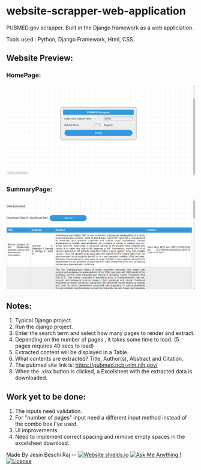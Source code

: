 # website-scrapper-web-application
PUBMED.gov scrapper. Built in the Django framework as a web appliciation.

Tools used : Python, Django Framework, Html, CSS.

## Website Preview:
### HomePage:
<p align="center"> 
  <kbd>
    <img src="pubmed/screenshots/hp.png">
  </kbd>
</p>

### SummaryPage:
<p align="center"> 
  <kbd>
    <img src="pubmed/screenshots/sp.png">
  </kbd>
</p>

## Notes:
1) Typical Django project.
2) Run the django project.
3) Enter the search term and select how many pages to render and extract.
4) Depending on the number of pages , it takes some time to load. (5 pages requires 40 secs to load)
5) Extracted content will be displayed in a Table.
6) What contents are extracted? Title, Author(s), Abstract and Citation.
7) The pubmed site link is: https://pubmed.ncbi.nlm.nih.gov/
8) When the .xlsx button is clicked, a Excelsheet with the extracted data is downloaded.

## Work yet to be done:
1) The inputs need validation.
2) For "number of pages" input need a different input method instead of the combo box I've used.
3) UI improvements.
4) Need to implement correct spacing and remove empty spaces in the excelsheet download.

Made By Jesin Beschi Raj --
[![Website shields.io](https://img.shields.io/badge/website-up-yellow)](http://jesinofficial.github.io/)
[![Ask Me Anything !](https://img.shields.io/badge/ask%20me-linkedin-1abc9c.svg)](https://www.linkedin.com/in/jesinbeschiraj/)
[![License](http://img.shields.io/:license-mit-blue.svg?style=flat-square)](http://badges.mit-license.org)
